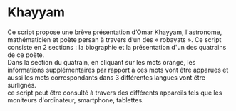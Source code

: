 # Khayyam
Ce script propose une brève présentation d’Omar Khayyam, l'astronome, mathématicien et poète persan à travers d’un des « robayats ». 
Ce script consiste en 2 sections : la biographie et la présentation d'un des quatrains de ce poète.<br/>
Dans la section du quatrain, en cliquant sur les mots orange, les informations supplémentaires par rapport à ces mots vont être apparues et aussi les mots correspondants dans 3 différentes langues vont être surlignés.<br/>
ce script peut être consulté  à travers des différents appareils tels que les moniteurs d'ordinateur, smartphone, tablettes.
